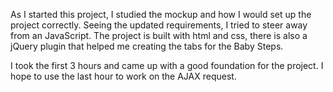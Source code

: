 As I started this project, I studied the mockup and how I would set up the project correctly. Seeing the updated requirements, I tried to steer away from an JavaScript. The project is built with html and css, there is also a jQuery plugin that helped me creating the tabs for the Baby Steps. 

I took the first 3 hours and came up with a good foundation for the project. I hope to use the last hour to work on the AJAX request.  
